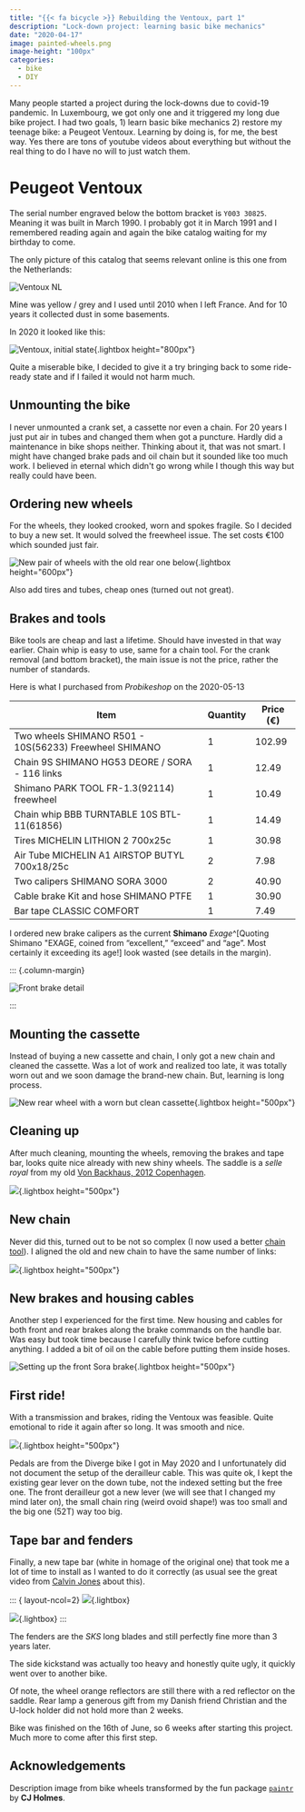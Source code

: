 ```yaml
---
title: "{{< fa bicycle >}} Rebuilding the Ventoux, part 1"
description: "Lock-down project: learning basic bike mechanics"
date: "2020-04-17"
image: painted-wheels.png
image-height: "100px"
categories: 
  - bike
  - DIY
---
```


Many people started a project during the lock-downs due to covid-19
pandemic. In Luxembourg, we got only one and it triggered my long due
bike project. I had two goals, 1) learn basic bike mechanics 2) restore
my teenage bike: a Peugeot Ventoux. Learning by doing is, for me, the
best way. Yes there are tons of youtube videos about everything but
without the real thing to do I have no will to just watch them.

# Peugeot Ventoux

The serial number engraved below the bottom bracket is `Y003 30825`.
Meaning it was built in March 1990. I probably got it in March 1991 and
I remembered reading again and again the bike catalog waiting for my
birthday to come.

The only picture of this catalog that seems relevant online is this one
from the Netherlands:

![Ventoux NL](1990nl_07.jpg)

Mine was yellow / grey and I used until 2010 when I left France. And for
10 years it collected dust in some basements.

In 2020 it looked like this:

![Ventoux, initial state](IMG_20200427_1.jpg){.lightbox height="800px"}

Quite a miserable bike, I decided to give it a try bringing back to some
ride-ready state and if I failed it would not harm much.

## Unmounting the bike

I never unmounted a crank set, a cassette nor even a chain. For 20 years I just put 
air in tubes and changed them when got a puncture. Hardly did a maintenance in bike shops neither.
Thinking about it, that was not smart. I might have changed brake pads and oil chain but it sounded like too much work.
I believed in eternal which didn't go wrong while I though this way but really could have been.

## Ordering new wheels

For the wheels, they looked crooked, worn and spokes fragile. So I decided to buy a new set.
It would solved the freewheel issue. The set costs €100 which sounded just fair.

![New pair of wheels with the old rear one below](IMG_20200525_171922_368.jpg){.lightbox height="600px"}

Also add tires and tubes, cheap ones (turned out not great).

## Brakes and tools

Bike tools are cheap and last a lifetime. Should have invested in that way earlier.
Chain whip is easy to use, same for a chain tool. For the crank removal (and bottom bracket),
the main issue is not the price, rather the number of standards.

Here is what I purchased from _Probikeshop_ on the 2020-05-13

| Item                                                    | Quantity | Price (€) |
|---------------------------------------------------------|----------|-----------|
| Two wheels SHIMANO R501 - 10S(56233) Freewheel SHIMANO  | 1        | 102.99    |
| Chain 9S SHIMANO HG53 DEORE / SORA - 116 links          | 1        | 12.49     |
| Shimano PARK TOOL FR-1.3(92114) freewheel               | 1        | 10.49     |
| Chain whip BBB TURNTABLE 10S BTL-11(61856)              | 1        | 14.49     |
| Tires MICHELIN LITHION 2 700x25c                        | 1        | 30.98     |
| Air Tube MICHELIN A1 AIRSTOP BUTYL 700x18/25c           | 2        | 7.98      |
| Two calipers SHIMANO SORA 3000                          | 2        | 40.90     |
| Cable brake Kit and hose SHIMANO PTFE                   | 1        | 30.90     |
| Bar tape CLASSIC COMFORT                                | 1        |  7.49     |

I ordered new brake calipers as the current **Shimano** _Exage_^[Quoting Shimano "EXAGE, coined from “excellent,” “exceed” and “age”. Most certainly it exceeding its age!] look wasted (see details in the margin).

:::  {.column-margin}

![Front brake detail](IMG_20200427_143500.jpg)

:::

## Mounting the cassette

Instead of buying a new cassette and chain, I only got a new chain and cleaned the cassette.
Was a lot of work and realized too late, it was totally worn out and we soon damage the brand-new 
chain. But, learning is long process.

![New rear wheel with a worn but clean cassette](IMG_20200526_151757_1.jpg){.lightbox height="500px"}

## Cleaning up

After much cleaning, mounting the wheels, removing the brakes and tape bar, looks quite nice 
already with new shiny wheels. The saddle is a _selle royal_ from my old [Von Backhaus, 2012 Copenhagen](../2015-01-25_winter-is-coming).

![](IMG_20200526_165401.jpg){.lightbox height="500px"}

## New chain

Never did this, turned out to be not so complex (I now used a better [chain tool](https://www.parktool.com/en-int/product/chain-tool-ct-3-3)).
I aligned the old and new chain to have the same number of links:

![](IMG_20200527_094652.jpg){.lightbox height="500px"}

## New brakes and housing cables

Another step I experienced for the first time. New housing and cables for both front and rear brakes along the brake commands on the handle bar. 
Was easy but took time because I carefully think twice before cutting anything.
I added a bit of oil on the cable before putting them inside hoses.


![Setting up the front Sora brake](IMG_20200527_155205.jpg){.lightbox height="500px"}

## First ride!

With a transmission and brakes, riding the Ventoux was feasible. Quite emotional to ride it again 
after so long. It was smooth and nice.

![](IMG_20200603_173914.jpg){.lightbox height="500px"}

Pedals are from the Diverge bike I got in May 2020 and I unfortunately did not document the setup
 of the derailleur cable. This was quite ok, I kept the existing gear lever on the down tube, not the indexed setting but the free one. The front derailleur got a new lever (we will see that I changed my mind later on), the small chain ring (weird ovoid shape!) was too small and the big one (52T) way too big.
 
## Tape bar and fenders

Finally, a new tape bar (white in homage of the original one) that took me a lot of time to install 
as I wanted to do it correctly (as usual see the great video from [Calvin Jones](https://www.youtube.com/watch?v=5MzIiv7pewE) about this). 

::: { layout-ncol=2}
![](IMG_20200604_175352.jpg){.lightbox}

![](IMG_20200616_132902.jpg){.lightbox}
:::

The fenders are the _SKS_ long blades and still perfectly fine more than 3 years later.

The side kickstand was actually too heavy and honestly quite ugly, it quickly went over to another bike.

Of note, the wheel orange reflectors are still there with a red reflector on the saddle.
Rear lamp a generous gift from my Danish friend Christian and the U-lock holder did not hold more than 2 weeks.

Bike was finished on the 16th of June, so 6 weeks after starting this project.
Much more to come after this first step.


## Acknowledgements

Description image from bike wheels transformed by the fun package
[`paintr`](https://github.com/cj-holmes/paintr) by **CJ Holmes**.
